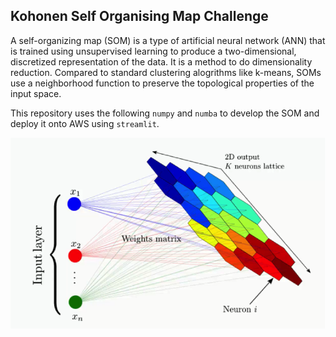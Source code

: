 ## Kohonen Self Organising Map Challenge
A self-organizing map (SOM) is a type of artificial neural network (ANN) that is trained using unsupervised learning to produce a two-dimensional, discretized representation of the data. It is a method to do dimensionality reduction. Compared to standard clustering alogrithms like k-means, SOMs use a neighborhood function to preserve the topological properties of the input space.

This repository uses the following `numpy` and `numba` to develop the SOM and deploy it onto AWS using `streamlit`.

![SOM](https://github.com/ed-muthiah/som-challenge/blob/main/assets/diagram.png)
